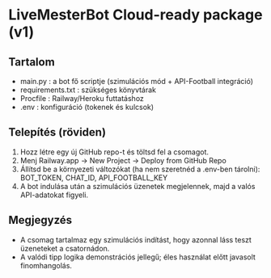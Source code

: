 # LiveMesterBot Cloud-ready package (v1)

## Tartalom
- main.py : a bot fő scriptje (szimulációs mód + API-Football integráció)
- requirements.txt : szükséges könyvtárak
- Procfile : Railway/Heroku futtatáshoz
- .env : konfiguráció (tokenek és kulcsok)

## Telepítés (röviden)
1. Hozz létre egy új GitHub repo-t és töltsd fel a csomagot.
2. Menj Railway.app -> New Project -> Deploy from GitHub Repo
3. Állítsd be a környezeti változókat (ha nem szeretnéd a .env-ben tárolni): BOT_TOKEN, CHAT_ID, API_FOOTBALL_KEY
4. A bot indulása után a szimulációs üzenetek megjelennek, majd a valós API-adatokat figyeli.

## Megjegyzés
- A csomag tartalmaz egy szimulációs indítást, hogy azonnal láss teszt üzeneteket a csatornádon.
- A valódi tipp logika demonstrációs jellegű; éles használat előtt javasolt finomhangolás.

